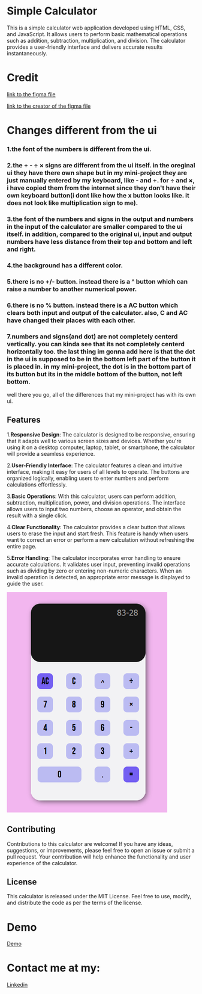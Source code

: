 # Simple Calculator

This is a simple calculator web application developed using HTML, CSS, and JavaScript. It allows users to perform basic mathematical operations such as addition, subtraction, multiplication, and division. The calculator provides a user-friendly interface and delivers accurate results instantaneously.

# Credit
[link to the figma file](https://www.figma.com/file/0Rp5xCvv850Cw6YOHNG504/Calculator-(Community)?type=design&t=x2L1tWbwhMTxGpm2-6)

[link to the creator of the figma file](https://www.figma.com/@julihabif)

# Changes different from the ui

### 1.the font of the numbers is different from the ui.

### 2.the + - ÷ × signs are different from the ui itself. in the oreginal ui they have there own shape but in my mini-project they are just manually entered by my keyboard, like - and +. for ÷ and ×, i have copied them from the internet since they don't have their own keyboard button(i dont like how the x button looks like. it does not look like multiplication sign to me).

### 3.the font of the numbers and signs in the output and numbers in the input of the calculator are smaller compared to the ui itself. in addition, compared to the original ui, input and output numbers have less distance from their top and bottom and left and right.

### 4.the background has a different color.

### 5.there is no +/- button. instead there is a ^ button which can raise a number to another numerical power.

### 6.there is no % button. instead there is a AC button which clears both input and output of the calculator. also, C and AC have changed their places with each other.

### 7.numbers and signs(and dot) are not completely centerd vertically. you can kinda see that its not completely centerd horizontally too. the last thing im gonna add here is that the dot in the ui is supposed to be in the bottom left part of the button it is placed in. in my mini-project, the dot is in the bottom part of its button but its in the middle bottom of the button, not left bottom.


well there you go, all of the differences that my mini-project has with its own ui.

## Features

1.**Responsive Design**: The calculator is designed to be responsive, ensuring that it adapts well to various screen sizes and devices. Whether you're using it on a desktop computer, laptop, tablet, or smartphone, the calculator will provide a seamless experience.

2.**User-Friendly Interface**: The calculator features a clean and intuitive interface, making it easy for users of all levels to operate. The buttons are organized logically, enabling users to enter numbers and perform calculations effortlessly.

3.**Basic Operations**: With this calculator, users can perform addition, subtraction, multiplication, power, and division operations. The interface allows users to input two numbers, choose an operator, and obtain the result with a single click.

4.**Clear Functionality**: The calculator provides a clear button that allows users to erase the input and start fresh. This feature is handy when users want to correct an error or perform a new calculation without refreshing the entire page.

5.**Error Handling**: The calculator incorporates error handling to ensure accurate calculations. It validates user input, preventing invalid operations such as dividing by zero or entering non-numeric characters. When an invalid operation is detected, an appropriate error message is displayed to guide the user.

![App Screenshot](https://raw.githubusercontent.com/Dreamer474747/Dreamer474747.github.io/main/calculator/calculator.PNG)

## Contributing

Contributions to this calculator are welcome! If you have any ideas, suggestions, or improvements, please feel free to open an issue or submit a pull request. Your contribution will help enhance the functionality and user experience of the calculator.

## License

This calculator is released under the MIT License. Feel free to use, modify, and distribute the code as per the terms of the license.


# Demo
[Demo](https://dreamer474747.github.io/calculator/)


# Contact me at my:

[Linkedin](https://linkedin.com/in/mobin-taataghi)








